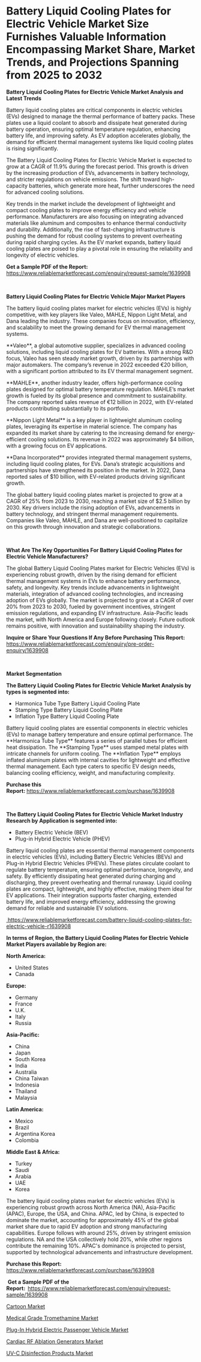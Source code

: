 <p><h1>Battery Liquid Cooling Plates for Electric Vehicle Market Size Furnishes Valuable Information Encompassing Market Share, Market Trends, and Projections Spanning from 2025 to 2032</h1></p><p><strong>Battery Liquid Cooling Plates for Electric Vehicle Market Analysis and Latest Trends</strong></p>
<p><p>Battery liquid cooling plates are critical components in electric vehicles (EVs) designed to manage the thermal performance of battery packs. These plates use a liquid coolant to absorb and dissipate heat generated during battery operation, ensuring optimal temperature regulation, enhancing battery life, and improving safety. As EV adoption accelerates globally, the demand for efficient thermal management systems like liquid cooling plates is rising significantly.</p><p>The Battery Liquid Cooling Plates for Electric Vehicle Market is expected to grow at a CAGR of 11.9% during the forecast period. This growth is driven by the increasing production of EVs, advancements in battery technology, and stricter regulations on vehicle emissions. The shift toward high-capacity batteries, which generate more heat, further underscores the need for advanced cooling solutions.</p><p>Key trends in the market include the development of lightweight and compact cooling plates to improve energy efficiency and vehicle performance. Manufacturers are also focusing on integrating advanced materials like aluminum and composites to enhance thermal conductivity and durability. Additionally, the rise of fast-charging infrastructure is pushing the demand for robust cooling systems to prevent overheating during rapid charging cycles. As the EV market expands, battery liquid cooling plates are poised to play a pivotal role in ensuring the reliability and longevity of electric vehicles.</p></p>
<p><strong>Get a Sample PDF of the Report:&nbsp;</strong> <a href="https://www.reliablemarketforecast.com/enquiry/request-sample/1639908?utm_campaign=1832&utm_medium=2&utm_source=Github&utm_content=ia&utm_term=23012025&utm_id=battery-liquid-cooling-plates-for-electric-vehicle">https://www.reliablemarketforecast.com/enquiry/request-sample/1639908</a></p>
<p>&nbsp;</p>
<p><strong>Battery Liquid Cooling Plates for Electric Vehicle Major Market Players</strong></p>
<p><p>The battery liquid cooling plates market for electric vehicles (EVs) is highly competitive, with key players like Valeo, MAHLE, Nippon Light Metal, and Dana leading the industry. These companies focus on innovation, efficiency, and scalability to meet the growing demand for EV thermal management systems.</p><p>**Valeo**, a global automotive supplier, specializes in advanced cooling solutions, including liquid cooling plates for EV batteries. With a strong R&D focus, Valeo has seen steady market growth, driven by its partnerships with major automakers. The company’s revenue in 2022 exceeded €20 billion, with a significant portion attributed to its EV thermal management segment.</p><p>**MAHLE**, another industry leader, offers high-performance cooling plates designed for optimal battery temperature regulation. MAHLE’s market growth is fueled by its global presence and commitment to sustainability. The company reported sales revenue of €12 billion in 2022, with EV-related products contributing substantially to its portfolio.</p><p>**Nippon Light Metal** is a key player in lightweight aluminum cooling plates, leveraging its expertise in material science. The company has expanded its market share by catering to the increasing demand for energy-efficient cooling solutions. Its revenue in 2022 was approximately $4 billion, with a growing focus on EV applications.</p><p>**Dana Incorporated** provides integrated thermal management systems, including liquid cooling plates, for EVs. Dana’s strategic acquisitions and partnerships have strengthened its position in the market. In 2022, Dana reported sales of $10 billion, with EV-related products driving significant growth.</p><p>The global battery liquid cooling plates market is projected to grow at a CAGR of 25% from 2023 to 2030, reaching a market size of $2.5 billion by 2030. Key drivers include the rising adoption of EVs, advancements in battery technology, and stringent thermal management requirements. Companies like Valeo, MAHLE, and Dana are well-positioned to capitalize on this growth through innovation and strategic collaborations.</p></p>
<p>&nbsp;</p>
<p><strong>What Are The Key Opportunities For Battery Liquid Cooling Plates for Electric Vehicle Manufacturers?</strong></p>
<p><p>The global Battery Liquid Cooling Plates market for Electric Vehicles (EVs) is experiencing robust growth, driven by the rising demand for efficient thermal management systems in EVs to enhance battery performance, safety, and longevity. Key trends include advancements in lightweight materials, integration of advanced cooling technologies, and increasing adoption of EVs globally. The market is projected to grow at a CAGR of over 20% from 2023 to 2030, fueled by government incentives, stringent emission regulations, and expanding EV infrastructure. Asia-Pacific leads the market, with North America and Europe following closely. Future outlook remains positive, with innovation and sustainability shaping the industry.</p></p>
<p><strong>Inquire or Share Your Questions If Any Before Purchasing This Report:</strong> <a href="https://www.reliablemarketforecast.com/enquiry/pre-order-enquiry/1639908?utm_campaign=1832&utm_medium=2&utm_source=Github&utm_content=ia&utm_term=23012025&utm_id=battery-liquid-cooling-plates-for-electric-vehicle">https://www.reliablemarketforecast.com/enquiry/pre-order-enquiry/1639908</a></p>
<p>&nbsp;</p>
<p><strong>Market Segmentation</strong></p>
<p><strong>The Battery Liquid Cooling Plates for Electric Vehicle Market Analysis by types is segmented into:</strong></p>
<p><ul><li>Harmonica Tube Type Battery Liquid Cooling Plate</li><li>Stamping Type Battery Liquid Cooling Plate</li><li>Inflation Type Battery Liquid Cooling Plate</li></ul></p>
<p><p>Battery liquid cooling plates are essential components in electric vehicles (EVs) to manage battery temperature and ensure optimal performance. The **Harmonica Tube Type** features a series of parallel tubes for efficient heat dissipation. The **Stamping Type** uses stamped metal plates with intricate channels for uniform cooling. The **Inflation Type** employs inflated aluminum plates with internal cavities for lightweight and effective thermal management. Each type caters to specific EV design needs, balancing cooling efficiency, weight, and manufacturing complexity.</p></p>
<p><strong>Purchase this Report:&nbsp;</strong><a href="https://www.reliablemarketforecast.com/purchase/1639908?utm_campaign=1832&utm_medium=2&utm_source=Github&utm_content=ia&utm_term=23012025&utm_id=battery-liquid-cooling-plates-for-electric-vehicle">https://www.reliablemarketforecast.com/purchase/1639908</a></p>
<p>&nbsp;</p>
<p><strong>The Battery Liquid Cooling Plates for Electric Vehicle Market Industry Research by Application is segmented into:</strong></p>
<p><ul><li>Battery Electric Vehicle (BEV)</li><li>Plug-in Hybrid Electric Vehicle (PHEV)</li></ul></p>
<p><p>Battery liquid cooling plates are essential thermal management components in electric vehicles (EVs), including Battery Electric Vehicles (BEVs) and Plug-in Hybrid Electric Vehicles (PHEVs). These plates circulate coolant to regulate battery temperature, ensuring optimal performance, longevity, and safety. By efficiently dissipating heat generated during charging and discharging, they prevent overheating and thermal runaway. Liquid cooling plates are compact, lightweight, and highly effective, making them ideal for EV applications. Their integration supports faster charging, extended battery life, and improved energy efficiency, addressing the growing demand for reliable and sustainable EV solutions.</p></p>
<p><a href="https://www.reliablemarketforecast.com/battery-liquid-cooling-plates-for-electric-vehicle-r1639908?utm_campaign=1832&utm_medium=2&utm_source=Github&utm_content=ia&utm_term=23012025&utm_id=battery-liquid-cooling-plates-for-electric-vehicle">&nbsp;https://www.reliablemarketforecast.com/battery-liquid-cooling-plates-for-electric-vehicle-r1639908</a></p>
<p><strong>In terms of Region, the Battery Liquid Cooling Plates for Electric Vehicle Market Players available by Region are:</strong></p>
<p>
    <p> <strong> North America: </strong>
        <ul>
            <li>United States</li>
            <li>Canada</li>
        </ul>
        </p> 
    <p> <strong> Europe: </strong>
        <ul>
            <li>Germany</li>
            <li>France</li>
            <li>U.K.</li>
            <li>Italy</li>
            <li>Russia</li>
        </ul>
        </p> 
    <p> <strong> Asia-Pacific: </strong>
        <ul>
            <li>China</li>
            <li>Japan</li>
            <li>South Korea</li>
            <li>India</li>
            <li>Australia</li>
            <li>China Taiwan</li>
            <li>Indonesia</li>
            <li>Thailand</li>
            <li>Malaysia</li>
        </ul>
        </p> 
    <p> <strong> Latin America: </strong>
        <ul>
            <li>Mexico</li>
            <li>Brazil</li>
            <li>Argentina Korea</li>
            <li>Colombia</li>
        </ul>
        </p> 
    <p> <strong> Middle East & Africa: </strong>
        <ul>
            <li>Turkey</li>
            <li>Saudi</li>
            <li>Arabia</li>
            <li>UAE</li>
            <li>Korea</li>
        </ul>
    </p>
    </p>
<p><p>The battery liquid cooling plates market for electric vehicles (EVs) is experiencing robust growth across North America (NA), Asia-Pacific (APAC), Europe, the USA, and China. APAC, led by China, is expected to dominate the market, accounting for approximately 45% of the global market share due to rapid EV adoption and strong manufacturing capabilities. Europe follows with around 25%, driven by stringent emission regulations. NA and the USA collectively hold 20%, while other regions contribute the remaining 10%. APAC's dominance is projected to persist, supported by technological advancements and infrastructure development.</p></p>
<p><strong>Purchase this Report: </strong><a href="https://www.reliablemarketforecast.com/purchase/1639908?utm_campaign=1832&utm_medium=2&utm_source=Github&utm_content=ia&utm_term=23012025&utm_id=battery-liquid-cooling-plates-for-electric-vehicle">https://www.reliablemarketforecast.com/purchase/1639908</a></p>
<p>&nbsp;<strong>Get a Sample PDF of the Report:&nbsp;&nbsp;</strong><a href="https://www.reliablemarketforecast.com/enquiry/request-sample/1639908?utm_campaign=1832&utm_medium=2&utm_source=Github&utm_content=ia&utm_term=23012025&utm_id=battery-liquid-cooling-plates-for-electric-vehicle">https://www.reliablemarketforecast.com/enquiry/request-sample/1639908</a></p>
<p><strong></strong></p>
<p><p><a href="https://www.linkedin.com/pulse/latest-trends-applications-growth-forecast-global-cartoon-y5hsc?utm_campaign=1832&utm_medium=2&utm_source=Github&utm_content=ia&utm_term=23012025&utm_id=battery-liquid-cooling-plates-for-electric-vehicle">Cartoon Market</a></p><p><a href="https://www.linkedin.com/pulse/medical-grade-tromethamine-market-insights-report-company-specific-3jgqf?utm_campaign=1832&utm_medium=2&utm_source=Github&utm_content=ia&utm_term=23012025&utm_id=battery-liquid-cooling-plates-for-electric-vehicle">Medical Grade Tromethamine Market</a></p><p><a href="https://github.com/letisharempel95/Market-Research-Report-List-1/blob/main/plug-in-hybrid-electric-passenger-vehicle-market.md?utm_campaign=1832&utm_medium=2&utm_source=Github&utm_content=ia&utm_term=23012025&utm_id=battery-liquid-cooling-plates-for-electric-vehicle">Plug-In Hybrid Electric Passenger Vehicle Market</a></p><p><a href="https://www.linkedin.com/pulse/cardiac-rf-ablation-generators-market-competitive-landscape-jprse?utm_campaign=1832&utm_medium=2&utm_source=Github&utm_content=ia&utm_term=23012025&utm_id=battery-liquid-cooling-plates-for-electric-vehicle">Cardiac RF Ablation Generators Market</a></p><p><a href="https://www.linkedin.com/pulse/current-future-growth-potential-uv-c-disinfection-products-q02cc?utm_campaign=1832&utm_medium=2&utm_source=Github&utm_content=ia&utm_term=23012025&utm_id=battery-liquid-cooling-plates-for-electric-vehicle">UV-C Disinfection Products Market</a></p></p>